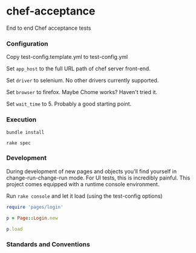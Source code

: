 chef-acceptance
===============

End to end Chef acceptance tests

### Configuration
Copy test-config.template.yml to test-config.yml

Set `app_host` to the full URL path of chef server front-end.

Set `driver` to selenium.  No other drivers currently supported.

Set `browser` to firefox.  Maybe Chome works? Haven't tried it.

Set `wait_time` to 5.  Probably a good starting point.

### Execution
```
bundle install

rake spec
```

### Development
During development of new pages and objects you'll find yourself in change-run-change-run mode.  For UI tests, this is incredibly painful.  This project comes equipped with a runtime console environment.

Run `rake console` and let it load (using the test-config options)

```ruby
require 'pages/login'

p = Page::Login.new

p.load
```

### Standards and Conventions
